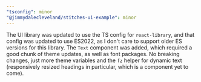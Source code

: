 ```yaml
---
"tsconfig": minor
"@jimmydalecleveland/stitches-ui-example": minor
---
```


The UI library was updated to use the TS config for `react-library`, and that config was updated to use ES2022, as I don't care to support older ES versions for this library. The `Text` component was added, which required a good chunk of theme updates, as well as font packages. No breaking changes, just more theme variables and the `fz` helper for dynamic text (responsively resized headings in particular, which is a component yet to come).
